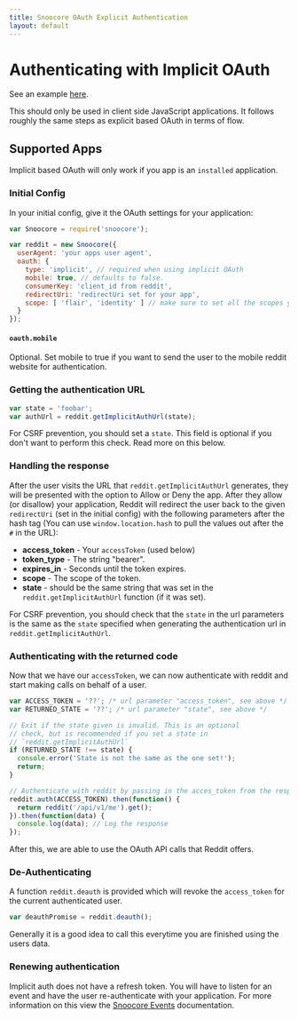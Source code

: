 ```yaml
---
title: Snoocore OAuth Explicit Authentication
layout: default
---
```


# Authenticating with Implicit OAuth

See an example [here](https://github.com/trevorsenior/snoocore-examples/blob/master/browser/oauth-implicit.html).

This should only be used in client side JavaScript applications. It follows roughly the same steps as explicit based OAuth in terms of flow.

## Supported Apps

Implicit based OAuth will only work if you app is an `installed` application.

### Initial Config

In your initial config, give it the OAuth settings for your application:

```javascript
var Snoocore = require('snoocore');

var reddit = new Snoocore({
  userAgent: 'your apps user agent',
  oauth: { 
    type: 'implicit', // required when using implicit OAuth
    mobile: true, // defaults to false.
    consumerKey: 'client_id from reddit', 
    redirectUri: 'redirectUri set for your app',
    scope: [ 'flair', 'identity' ] // make sure to set all the scopes you need.
  }
});	 
```

#### `oauth.mobile` 

Optional. Set mobile to true if you want to send the user to the mobile reddit website for authentication.

### Getting the authentication URL

```javascript
var state = 'foobar';
var authUrl = reddit.getImplicitAuthUrl(state);
```

For CSRF prevention, you should set a `state`. This field is optional if you don't want to perform this check. Read more on this below.

### Handling the response

After the user visits the URL that `reddit.getImplicitAuthUrl` generates, they will be presented with the option to Allow or Deny the app. After they allow (or disallow) your application, Reddit will redirect the user back to the given `redirectUri` (set in the initial config)  with the following parameters after the hash tag (You can use `window.location.hash` to pull the values out after the `#` in the URL):

 - **access_token**	- Your `accessToken` (used below)
 - **token_type** - The string "bearer".
 - **expires_in** - Seconds until the token expires.
 - **scope** - The scope of the token.
 - **state** - should be the same string that was  set in the `reddit.getImplicitAuthUrl` function (if it was set).

For CSRF prevention, you should check that the `state` in the url parameters is the same as the `state` specified when generating the authentication url in `reddit.getImplicitAuthUrl`.

### Authenticating with the returned code

Now that we have our `accessToken`, we can now authenticate with reddit and start making calls on behalf of a user.

```javascript
var ACCESS_TOKEN = '??'; /* url parameter "access_token", see above */
var RETURNED_STATE = '??'; /* url parameter "state", see above */

// Exit if the state given is invalid. This is an optional
// check, but is recommended if you set a state in 
// `reddit.getImplicitAuthUrl`
if (RETURNED_STATE !== state) {
  console.error('State is not the same as the one set!');
  return;
}

// Authenticate with reddit by passing in the acces_token from the response
reddit.auth(ACCESS_TOKEN).then(function() {
  return reddit('/api/v1/me').get();
}).then(function(data) {
  console.log(data); // Log the response
});
```

After this, we are able to use the OAuth API calls that Reddit offers.

### De-Authenticating

A function `reddit.deauth` is provided which will revoke the `access_token` for the current authenticated user.

```javascript
var deauthPromise = reddit.deauth();
```

Generally it is a good idea to call this everytime you are finished using the users data.

### Renewing authentication

Implicit auth does not have a refresh token. You will have to listen for an event and have the user re-authenticate with your application. For more information on this view the [Snoocore Events](events.html) documentation.
